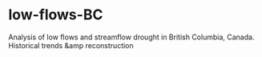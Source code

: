 # low-flows-BC
Analysis of low flows and streamflow drought in British Columbia, Canada. Historical trends &amp reconstruction 
